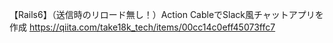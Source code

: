 【Rails6】（送信時のリロード無し！）Action CableでSlack風チャットアプリを作成 https://qiita.com/take18k_tech/items/00cc14c0eff45073ffc7